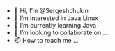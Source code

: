 - 👋 Hi, I’m @Sergeshchukin
- 👀 I’m interested in Java,Linux
- 🌱 I’m currently learning Java
- 💞️ I’m looking to collaborate on ...
- 📫 How to reach me ...

<!---
Sergeshchukin/Sergeshchukin is a ✨ special ✨ repository because its `README.md` (this file) appears on your GitHub profile.
You can click the Preview link to take a look at your changes.
--->
